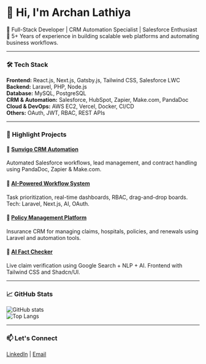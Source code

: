 # 👋 Hi, I'm Archan Lathiya

🚀 Full-Stack Developer | CRM Automation Specialist | Salesforce Enthusiast  
🔧 5+ Years of experience in building scalable web platforms and automating business workflows.

---

### 🛠️ Tech Stack

**Frontend:** React.js, Next.js, Gatsby.js, Tailwind CSS, Salesforce LWC  
**Backend:** Laravel, PHP, Node.js  
**Database:** MySQL, PostgreSQL  
**CRM & Automation:** Salesforce, HubSpot, Zapier, Make.com, PandaDoc  
**Cloud & DevOps:** AWS EC2, Vercel, Docker, CI/CD  
**Others:** OAuth, JWT, RBAC, REST APIs

---

### 📌 Highlight Projects

#### 🔹 [Sunvigo CRM Automation](https://github.com/archanlathiya)
Automated Salesforce workflows, lead management, and contract handling using PandaDoc, Zapier & Make.com.

#### 🔹 [AI-Powered Workflow System](https://github.com/archanlathiya)
Task prioritization, real-time dashboards, RBAC, drag-and-drop boards. Tech: Laravel, Next.js, AI, OAuth.

#### 🔹 [Policy Management Platform](https://github.com/archanlathiya)
Insurance CRM for managing claims, hospitals, policies, and renewals using Laravel and automation tools.

#### 🔹 [AI Fact Checker](https://github.com/archanlathiya)
Live claim verification using Google Search + NLP + AI. Frontend with Tailwind CSS and Shadcn/UI.

---

### 📈 GitHub Stats

![GitHub stats](https://github-readme-stats.vercel.app/api?username=archanlathiya&show_icons=true&theme=tokyonight)  
![Top Langs](https://github-readme-stats.vercel.app/api/top-langs/?username=archanlathiya&layout=compact&theme=tokyonight)

---

### 📫 Let's Connect

[LinkedIn](https://linkedin.com/in/archan-lathiya-14a74b19b) | [Email](mailto:archanlathiya222@gmail.com)

